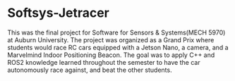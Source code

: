 # Softsys-Jetracer
This was the final project for  Software for Sensors & Systems(MECH 5970) at Auburn University. The project was organized as a Grand Prix where students would race RC cars equipped with a Jetson Nano, a camera, and a Marvelmind Indoor Positioning Beacon.  The goal was to apply C++ and ROS2 knowledge learned throughout the semester to have the car autonomously race against, and beat the other students.
